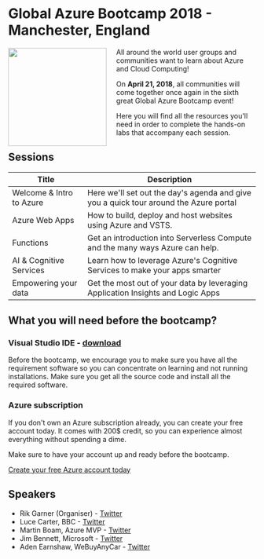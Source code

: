 # Global Azure Bootcamp 2018 - Manchester, England

<img align="left" src="https://global.azurebootcamp.net/wp-content/uploads/2014/11/logo-2018-500x444-300x266.png" width="200" style="margin-right: 20px">

All around the world user groups and communities want to learn about Azure and Cloud Computing!

On **April 21, 2018**, all communities will come together once again in the sixth great Global Azure Bootcamp event!

Here you will find all the resources you'll need in order to complete the hands-on labs that accompany each session.

## Sessions

Title | Description
------|------------
Welcome & Intro to Azure | Here we'll set out the day's agenda and give you a quick tour around the Azure portal
Azure Web Apps | How to build, deploy and host websites using Azure and VSTS.
Functions | Get an introduction into Serverless Compute and the many ways Azure can help.
AI & Cognitive Services | Learn how to leverage Azure's Cognitive Services to make your apps smarter
Empowering your data | Get the most out of your data by leveraging Application Insights and Logic Apps


## What you will need before the bootcamp?

### Visual Studio IDE - [download](https://www.visualstudio.com/vs/)

Before the bootcamp, we encourage you to make sure you have all the requirement software so you can concentrate on learning and not running installations.  Make sure you get all the source code and install all the required software.

### Azure subscription
If you don't own an Azure subscription already, you can create your free account today. It comes with 200$ credit, so you can experience almost everything without spending a dime. 

Make sure to have your account up and ready before the bootcamp.

[Create your free Azure account today](https://azure.microsoft.com/en-us/free/)

## Speakers
* Rik Garner (Organiser) - [Twitter](https://twitter.com/RikGarner)
* Luce Carter, BBC - [Twitter](https://twitter.com/LuceCarter1)
* Martin Boam,  Azure MVP - [Twitter](https://twitter.com/martinboam)
* Jim Bennett, Microsoft - [Twitter](https://twitter.com/jimbobbennett)
* Aden Earnshaw, WeBuyAnyCar - [Twitter](https://twitter.com/AdenEarnshaw)